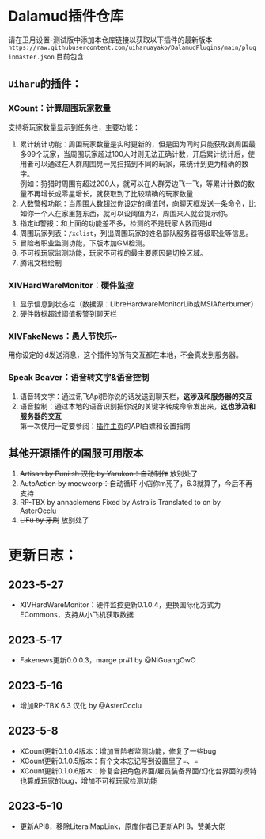 # Dalamud插件仓库
请在卫月设置-测试版中添加本仓库链接以获取以下插件的最新版本``https://raw.githubusercontent.com/uiharuayako/DalamudPlugins/main/pluginmaster.json``
目前包含  
## ``Uiharu``的插件：  
### XCount：计算周围玩家数量
支持将玩家数量显示到任务栏，主要功能：  
1. 累计统计功能：周围玩家数量是实时更新的，但是因为同时只能获取到周围最多99个玩家，当周围玩家超过100人时则无法正确计数，开启累计统计后，使用者可以通过在人群周围晃一晃扫描到不同的玩家，来统计到更为精确的数字。  
例如：狩猎时周围有超过200人，就可以在人群旁边飞一飞，等累计计数的数量不再增长或零星增长，就获取到了比较精确的玩家数量
2. 人数警报功能：当周围人数超过你设定的阈值时，向聊天框发送一条命令，比如你一个人在家里搓东西，就可以设阈值为2，周围来人就会提示你。
3. 指定id警报：和上面的功能差不多，检测的不是玩家人数而是id
4. 周围玩家列表：``/xclist``，列出周围玩家的姓名部队服务器等级职业等信息。
5. 冒险者职业监测功能，下版本加GM检测。
6. 不可视玩家监测功能，玩家不可视的最主要原因是切换区域。
7. 腾讯文档绘制


### XIVHardWareMonitor：硬件监控
1. 显示信息到状态栏（数据源：LibreHardwareMonitorLib或MSIAfterburner）
2. 硬件数据超过阈值报警到聊天栏

### XIVFakeNews：愚人节快乐~  
用你设定的id发送消息，这个插件的所有交互都在本地，不会真发到服务器。

### Speak Beaver：语音转文字&语音控制
1. 语音转文字：通过讯飞Api把你说的话发送到聊天栏，**这涉及和服务器的交互**  
2. 语音控制：通过本地的语音识别把你说的关键字转成命令发出来，**这也涉及和服务器的交互**  
第一次使用一定要参阅：[插件主页](https://github.com/uiharuayako/SpeakBeaverDalamud)的API白嫖和设置指南

## 其他开源插件的国服可用版本  
1. ~~Artisan by Puni.sh 汉化 by Yarukon：自动制作~~ 放别处了
2. ~~AutoAction by moewcorp：自动循环~~ 小店你m死了，6.3就算了，今后不再支持
3. RP-TBX by annaclemens Fixed by Astralis Translated to cn by AsterOcclu
4. ~~LiFu by 牙刷~~ 放别处了

# 更新日志：

## 2023-5-27
- XIVHardWareMonitor：硬件监控更新0.1.0.4，更换国际化方式为ECommons，支持从小飞机获取数据

## 2023-5-17
- Fakenews更新0.0.0.3，marge pr#1 by @NiGuangOwO

## 2023-5-16
- 增加RP-TBX 6.3 汉化 by @AsterOcclu

## 2023-5-8
- XCount更新0.1.0.4版本：增加冒险者监测功能，修复了一些bug
- XCount更新0.1.0.5版本：有个文本忘记写到设置里了=、=
- XCount更新0.1.0.6版本：修复会把角色界面/雇员装备界面/幻化台界面的模特也算成玩家的bug，增加不可视玩家检测功能

## 2023-5-10
- 更新API8，移除LiteralMapLink，原库作者已更新API 8，赞美大佬